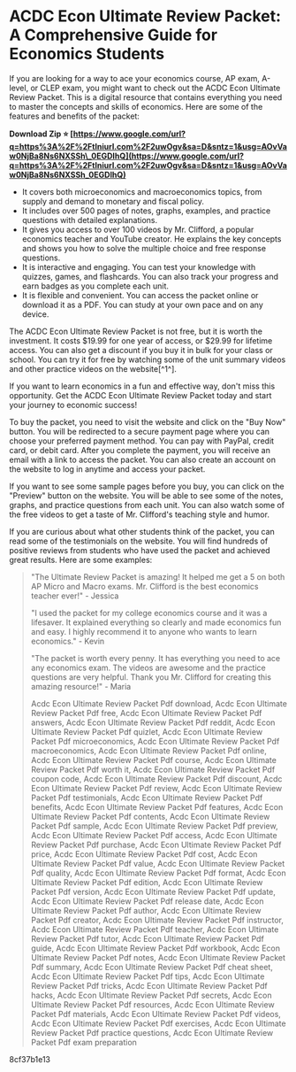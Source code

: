 
 
# ACDC Econ Ultimate Review Packet: A Comprehensive Guide for Economics Students
 
If you are looking for a way to ace your economics course, AP exam, A-level, or CLEP exam, you might want to check out the ACDC Econ Ultimate Review Packet. This is a digital resource that contains everything you need to master the concepts and skills of economics. Here are some of the features and benefits of the packet:
 
**Download Zip ⭐ [https://www.google.com/url?q=https%3A%2F%2Ftlniurl.com%2F2uwOgv&sa=D&sntz=1&usg=AOvVaw0NjBa8Ns6NXSSh\_0EGDIhQ](https://www.google.com/url?q=https%3A%2F%2Ftlniurl.com%2F2uwOgv&sa=D&sntz=1&usg=AOvVaw0NjBa8Ns6NXSSh_0EGDIhQ)**


 
- It covers both microeconomics and macroeconomics topics, from supply and demand to monetary and fiscal policy.
- It includes over 500 pages of notes, graphs, examples, and practice questions with detailed explanations.
- It gives you access to over 100 videos by Mr. Clifford, a popular economics teacher and YouTube creator. He explains the key concepts and shows you how to solve the multiple choice and free response questions.
- It is interactive and engaging. You can test your knowledge with quizzes, games, and flashcards. You can also track your progress and earn badges as you complete each unit.
- It is flexible and convenient. You can access the packet online or download it as a PDF. You can study at your own pace and on any device.

The ACDC Econ Ultimate Review Packet is not free, but it is worth the investment. It costs $19.99 for one year of access, or $29.99 for lifetime access. You can also get a discount if you buy it in bulk for your class or school. You can try it for free by watching some of the unit summary videos and other practice videos on the website[^1^].
 
If you want to learn economics in a fun and effective way, don't miss this opportunity. Get the ACDC Econ Ultimate Review Packet today and start your journey to economic success!

To buy the packet, you need to visit the website and click on the "Buy Now" button. You will be redirected to a secure payment page where you can choose your preferred payment method. You can pay with PayPal, credit card, or debit card. After you complete the payment, you will receive an email with a link to access the packet. You can also create an account on the website to log in anytime and access your packet.
 
If you want to see some sample pages before you buy, you can click on the "Preview" button on the website. You will be able to see some of the notes, graphs, and practice questions from each unit. You can also watch some of the free videos to get a taste of Mr. Clifford's teaching style and humor.
 
If you are curious about what other students think of the packet, you can read some of the testimonials on the website. You will find hundreds of positive reviews from students who have used the packet and achieved great results. Here are some examples:

> "The Ultimate Review Packet is amazing! It helped me get a 5 on both AP Micro and Macro exams. Mr. Clifford is the best economics teacher ever!" - Jessica
> 
> 
> "I used the packet for my college economics course and it was a lifesaver. It explained everything so clearly and made economics fun and easy. I highly recommend it to anyone who wants to learn economics." - Kevin
> 
> 
> "The packet is worth every penny. It has everything you need to ace any economics exam. The videos are awesome and the practice questions are very helpful. Thank you Mr. Clifford for creating this amazing resource!" - Maria
> 
> 
> Acdc Econ Ultimate Review Packet Pdf download,  Acdc Econ Ultimate Review Packet Pdf free,  Acdc Econ Ultimate Review Packet Pdf answers,  Acdc Econ Ultimate Review Packet Pdf reddit,  Acdc Econ Ultimate Review Packet Pdf quizlet,  Acdc Econ Ultimate Review Packet Pdf microeconomics,  Acdc Econ Ultimate Review Packet Pdf macroeconomics,  Acdc Econ Ultimate Review Packet Pdf online,  Acdc Econ Ultimate Review Packet Pdf course,  Acdc Econ Ultimate Review Packet Pdf worth it,  Acdc Econ Ultimate Review Packet Pdf coupon code,  Acdc Econ Ultimate Review Packet Pdf discount,  Acdc Econ Ultimate Review Packet Pdf review,  Acdc Econ Ultimate Review Packet Pdf testimonials,  Acdc Econ Ultimate Review Packet Pdf benefits,  Acdc Econ Ultimate Review Packet Pdf features,  Acdc Econ Ultimate Review Packet Pdf contents,  Acdc Econ Ultimate Review Packet Pdf sample,  Acdc Econ Ultimate Review Packet Pdf preview,  Acdc Econ Ultimate Review Packet Pdf access,  Acdc Econ Ultimate Review Packet Pdf purchase,  Acdc Econ Ultimate Review Packet Pdf price,  Acdc Econ Ultimate Review Packet Pdf cost,  Acdc Econ Ultimate Review Packet Pdf value,  Acdc Econ Ultimate Review Packet Pdf quality,  Acdc Econ Ultimate Review Packet Pdf format,  Acdc Econ Ultimate Review Packet Pdf edition,  Acdc Econ Ultimate Review Packet Pdf version,  Acdc Econ Ultimate Review Packet Pdf update,  Acdc Econ Ultimate Review Packet Pdf release date,  Acdc Econ Ultimate Review Packet Pdf author,  Acdc Econ Ultimate Review Packet Pdf creator,  Acdc Econ Ultimate Review Packet Pdf instructor,  Acdc Econ Ultimate Review Packet Pdf teacher,  Acdc Econ Ultimate Review Packet Pdf tutor,  Acdc Econ Ultimate Review Packet Pdf guide,  Acdc Econ Ultimate Review Packet Pdf workbook,  Acdc Econ Ultimate Review Packet Pdf notes,  Acdc Econ Ultimate Review Packet Pdf summary,  Acdc Econ Ultimate Review Packet Pdf cheat sheet,  Acdc Econ Ultimate Review Packet Pdf tips,  Acdc Econ Ultimate Review Packet Pdf tricks,  Acdc Econ Ultimate Review Packet Pdf hacks,  Acdc Econ Ultimate Review Packet Pdf secrets,  Acdc Econ Ultimate Review Packet Pdf resources,  Acdc Econ Ultimate Review Packet Pdf materials,  Acdc Econ Ultimate Review Packet Pdf videos,  Acdc Econ Ultimate Review Packet Pdf exercises,  Acdc Econ Ultimate Review Packet Pdf practice questions,  Acdc Econ Ultimate Review Packet Pdf exam preparation

 8cf37b1e13
 
